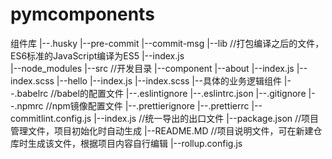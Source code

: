 # pymcomponents

组件库
|--.husky
    |--pre-commit
    |--commit-msg
|--lib    //打包编译之后的文件，ES6标准的JavaScript编译为ES5
    |--index.js    
|--node_modules
|--src    //开发目录
    |--component
        |--about
            |--index.js
            |--index.scss
        |--hello
            |--index.js
            |--index.scss
        |--具体的业务逻辑组件
|--.babelrc    //babel的配置文件
|--.eslintignore
|--.eslintrc.json
|--.gitignore
|--.npmrc    //npm镜像配置文件
|--.prettierignore
|--.prettierrc
|--commitlint.config.js
|--index.js    //统一导出的出口文件
|--package.json    //项目管理文件，项目初始化时自动生成
|--README.MD    //项目说明文件，可在新建仓库时生成该文件，根据项目内容自行编辑
|--rollup.config.js